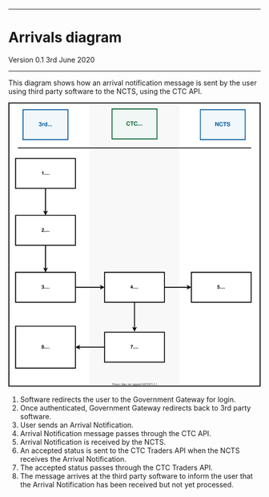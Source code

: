 ---
# Arrivals diagram

Version 0.1 3rd June 2020
***


This diagram shows how an arrival notification message is sent by the user using third party software to the NCTS, using the CTC API.

<img src="../../figures/sending-an-arrival-notification.svg"/>

1. Software redirects the user to the Government Gateway for login.   
2. Once authenticated, Government Gateway redirects back to 3rd party software.
3. User sends an Arrival Notification.
4. Arrival Notification message passes through the CTC API.
5. Arrival Notification is received by the NCTS.
6. An accepted status is sent to the CTC Traders API when the NCTS receives the Arrival Notification.
7. The accepted status passes through the CTC Traders API.
8. The message arrives at the third party software to inform the user that the Arrival Notification has been received but not yet processed.
